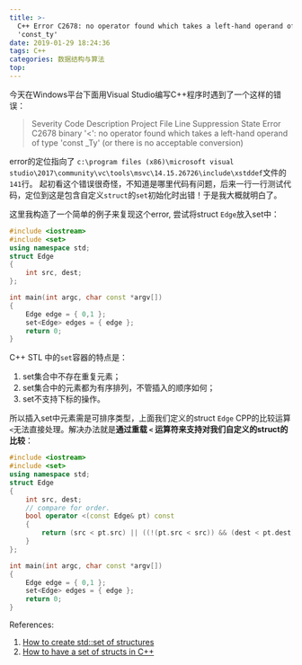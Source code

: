 ```yaml
---
title: >-
  C++ Error C2678: no operator found which takes a left-hand operand of type
  'const_ty'
date: 2019-01-29 18:24:36
tags: C++
categories: 数据结构与算法
top:
---
```

今天在Windows平台下面用Visual Studio编写C++程序时遇到了一个这样的错误：
> Severity	Code	Description	Project	File	Line	Suppression State
> Error	C2678	binary '<': no operator found which takes a left-hand operand of type 'const _Ty' (or there is no acceptable conversion)

<!-- more -->

error的定位指向了
`c:\program files (x86)\microsoft visual studio\2017\community\vc\tools\msvc\14.15.26726\include\xstddef`文件的`141`行。
起初看这个错误很奇怪，不知道是哪里代码有问题，后来一行一行测试代码，定位到这是包含自定义`struct`的`set`初始化时出错！于是我大概就明白了。

这里我构造了一个简单的例子来复现这个error, 尝试将struct `Edge`放入set中：
```cpp
#include <iostream>
#include <set>
using namespace std;
struct Edge
{
	int src, dest;
};

int main(int argc, char const *argv[])
{
	Edge edge = { 0,1 };
	set<Edge> edges = { edge };
	return 0;
}
```

C++ STL 中的`set`容器的特点是：
 1. set集合中不存在重复元素；
 2. set集合中的元素都为有序排列，不管插入的顺序如何；
 3. set不支持下标的操作。

所以插入set中元素需是可排序类型，上面我们定义的struct `Edge` CPP的比较运算`<`无法直接处理。解决办法就是**通过重载 `<` 运算符来支持对我们自定义的struct的比较**：
```cpp
#include <iostream>
#include <set>
using namespace std;
struct Edge
{
	int src, dest;
	// compare for order.
	bool operator <(const Edge& pt) const
	{
		return (src < pt.src) || ((!(pt.src < src)) && (dest < pt.dest));
	}
};

int main(int argc, char const *argv[])
{
	Edge edge = { 0,1 };
	set<Edge> edges = { edge };
	return 0;
}
```

References:

 1. [How to create std::set of structures](https://stackoverflow.com/questions/41648480/how-to-create-stdset-of-structures?rq=1)
 2. [How to have a set of structs in C++](https://stackoverflow.com/questions/5816658/how-to-have-a-set-of-structs-in-c)
